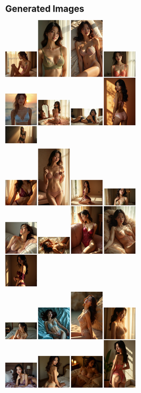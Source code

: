 # Generated Images



<img src="2025_07_12_01.webp" width="100"/> <img src="2025_07_12_02.webp" width="100"/> <img src="2025_07_12_03.webp" width="100"/> <img src="2025_07_12_04.webp" width="100"/> <img src="2025_07_12_05.webp" width="100"/> <img src="2025_07_12_06.webp" width="100"/> <img src="2025_07_12_07.webp" width="100"/> <img src="2025_07_12_08.webp" width="100"/> <img src="2025_07_12_09.webp" width="100"/>

<img src="2025_07_12_10.webp" width="100"/> <img src="2025_07_12_11.webp" width="100"/> <img src="2025_07_12_12.webp" width="100"/> <img src="2025_07_12_13.webp" width="100"/> <img src="2025_07_12_14.webp" width="100"/> <img src="2025_07_12_15.webp" width="100"/> <img src="2025_07_12_16.webp" width="100"/> <img src="2025_07_12_17.webp" width="100"/> <img src="2025_07_12_18.webp" width="100"/>

<img src="2025_07_12_19.webp" width="100"/> <img src="2025_07_12_20.webp" width="100"/> <img src="2025_07_12_21.webp" width="100"/> <img src="2025_07_12_22.webp" width="100"/> <img src="2025_07_12_23.webp" width="100"/> <img src="2025_07_12_24.webp" width="100"/> <img src="2025_07_12_25.webp" width="100"/> <img src="2025_07_12_26.webp" width="100"/>